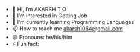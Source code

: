 - 👋 Hi, I’m AKARSH T O
- 👀 I’m interested in Getting Job
- 🌱 I’m currently learning Programming Languages
- 📫 How to reach me  akarsh1064@gmail.com
- 😄 Pronouns: he/his/him
- ⚡ Fun fact: 

<!---
akarshto/akarshto is a ✨ special ✨ repository because its `README.md` (this file) appears on your GitHub profile.
You can click the Preview link to take a look at your changes.
--->
